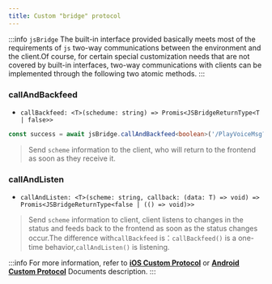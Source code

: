 ```yaml
---
title: Custom "bridge" protocol
---
```


:::info
`jsBridge` The built-in interface provided basically meets most of the requirements of `js` two-way communications between the environment and the client.Of course, for certain special customization needs that are not covered by built-in interfaces, two-way communications with clients can be implemented through the following two atomic methods.
:::

### callAndBackfeed
- `callBackfeed: <T>(schedume: string) => Promis<JSBridgeReturnType<T | false>>`

```ts title="示例"
const success = await jsBridge.callAndBackfeed<boolean>('/PlayVoiceMsg?msg={待播放语音文本}') // Return successful
```

> Send `scheme` information to the client, who will return to the frontend as soon as they receive it.

### callAndListen
- `callAndListen: <T>(scheme: string, callback: (data: T) => void) => Promis<JSBridgeReturnType<false | (() => void)>>`

> Send `scheme` information to client, client listens to changes in the status and feeds back to the frontend as soon as the status changes occur.The difference with`callBackfeed` is：`callBackfeed()` is a one-time behavior,`callAndListen()` is listening.


:::info
For more information, refer to **[iOS Custom Protocol](../app/iOS.md#callandbackfeed)** or **[Android Custom Protocol](../app/Android.md#callandbackfeed)** Documents description.
:::
